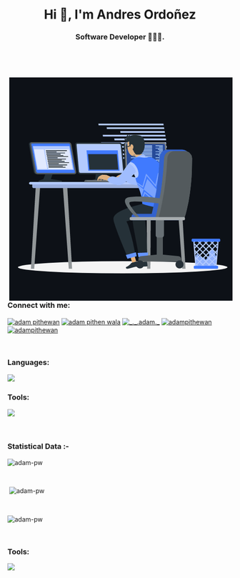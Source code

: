<h1 align="center">Hi 👋, I'm Andres Ordoñez</h1>
<h3 align="center">Software Developer 🧑🏻‍💻.</h3>

<br>

<br>

<br>
<p><img align="right" src="animation_500_kxa883sd.gif" alt="ordonez93" /></p>

<h3 align="left">Connect with me:</h3>

<p align="left">
  <a href="https://www.linkedin.com/in/adam-pithewan/" target="blank"><img align="center"
      src="https://raw.githubusercontent.com/rahuldkjain/github-profile-readme-generator/master/src/images/icons/Social/linked-in-alt.svg"
      alt="adam pithewan" height="30" width="40" /></a>
  <a href="https://fb.com/adam pithen wala" target="blank"><img align="center"
      src="https://raw.githubusercontent.com/rahuldkjain/github-profile-readme-generator/master/src/images/icons/Social/facebook.svg"
      alt="adam pithen wala" height="30" width="40" /></a>
  <a href="https://instagram.com/_._.adam._" target="blank"><img align="center"
      src="https://raw.githubusercontent.com/rahuldkjain/github-profile-readme-generator/master/src/images/icons/Social/instagram.svg"
      alt="_._.adam._" height="30" width="40" /></a>
  <a href="https://www.hackerrank.com/adampithewan" target="blank"><img align="center"
      src="https://raw.githubusercontent.com/rahuldkjain/github-profile-readme-generator/master/src/images/icons/Social/hackerrank.svg"
      alt="adampithewan" height="30" width="40" /></a>
 <a href="https://twitter.com/adam_pithenwala" target="blank"><img align="center"
      src="https://raw.githubusercontent.com/rahuldkjain/github-profile-readme-generator/master/src/images/icons/Social/twitter.svg"
      alt="adampithewan" height="30" width="40" /></a>
</p>

<br>

<h3 align="left">Languages:</h3>
<p align="left"> 
  <p align="left">
  <a href="https://skillicons.dev">
    <img src="https://skillicons.dev/icons?i=git,js,html,css" />
  </a>
</p>
</p>

<h3 align="left">Tools:</h3>
<p align="left"> 
  <p align="left">
  <a href="https://skillicons.dev">
    <img src="https://skillicons.dev/icons?i=django" />
  </a>
</p>
</p>

<br>

<h3>Statistical Data :-</h3>
<p><img align="center"
    src="https://github-readme-stats.vercel.app/api/top-langs?username=adam-pw&show_icons=true&locale=en&bg_color=0d1117&text_color=ffffff&layout=compact"
    alt="adam-pw" 
    bg_color=#808080/></p>

<br>

<p>&nbsp;<img align="center" src="https://github-readme-stats.vercel.app/api?username=adam-pw&show_icons=true&locale=en&bg_color=0d1117&text_color=ffffff&repo=convoychat"
    alt="adam-pw" /></p>

<br>

<p><img align="center" src="https://github-readme-streak-stats.herokuapp.com/?user=Adam-pw&theme=dark&background=0d1117&date_format=M%20j%5B%2C%20Y%5D" alt="adam-pw" /></p>
      
<p align="left"> <a href="https://twitter.com/" target="blank"><img
      src="https://img.shields.io/twitter/follow/?logo=twitter&style=for-the-badge" alt="" /></a> </p>

<h3 align="left">Tools:</h3>
<p align="left"> 
  <p align="left">
  <a href="https://skillicons.dev">
    <img src="https://skillicons.dev/icons?i=django,express,firebase,gulp,linkedin,mongodb,mysql,nestjs,nodejs,pinia,postman,pug,py,react,tailwind,vite,vscode,vue,vuetify" />
  </a>
</p>
</p>
